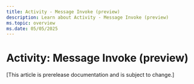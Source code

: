 ```yaml
---
title: Activity - Message Invoke (preview)
description: Learn about Activity - Message Invoke (preview)
ms.topic: overview
ms.date: 05/05/2025
---
```


# Activity: Message Invoke (preview)

[This article is prerelease documentation and is subject to change.]